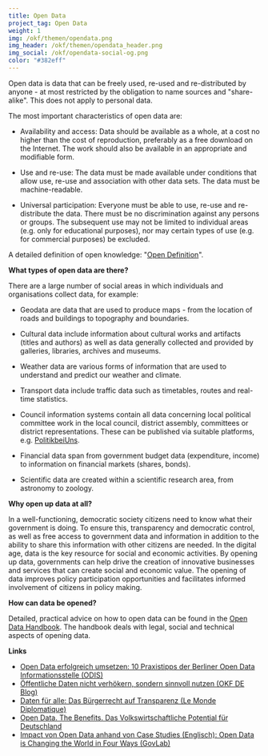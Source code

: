 ```yaml
---
title: Open Data
project_tag: Open Data
weight: 1
img: /okf/themen/opendata.png
img_header: /okf/themen/opendata_header.png
img_social: /okf/opendata-social-og.png
color: "#382eff"
---
```


Open data is data that can be freely used, re-used and re-distributed by anyone - at most restricted by the obligation to name sources and "share-alike". This does not apply to personal data.

The most important characteristics of open data are: 

* Availability and access: Data should be available as a whole, at a cost no higher than the cost of reproduction, preferably as a free download on the Internet. The work should also be available in an appropriate and modifiable form.

* Use and re-use: The data must be made available under conditions that allow use, re-use and association with other data sets. The data must be machine-readable.

* Universal participation: Everyone must be able to use, re-use and re-distribute the data. There must be no discrimination against any persons or groups. The subsequent use may not be limited to individual areas (e.g. only for educational purposes), nor may certain types of use (e.g. for commercial purposes) be excluded.

A detailed definition of open knowledge: "[Open Definition](https://opendefinition.org/)".

**What types of open data are there?**

There are a large number of social areas in which individuals and organisations collect data, for example: 

* Geodata are data that are used to produce maps - from the location of roads and buildings to topography and boundaries.

* Cultural data include information about cultural works and artifacts (titles and authors) as well as data generally collected and provided by galleries, libraries, archives and museums.

* Weather data are various forms of information that are used to understand and predict our weather and climate.

* Transport data include traffic data such as timetables, routes and real-time statistics.

* Council information systems contain all data concerning local political committee work in the local council, district assembly, committees or district representations. These can be published via suitable platforms, e.g. [PolitikbeiUns](https://politik-bei-uns.de/). 

* Financial data span from government budget data (expenditure, income) to information on financial markets (shares, bonds).

* Scientific data are created within a scientific research area, from astronomy to zoology.

**Why open up data at all?**

In a well-functioning, democratic society citizens need to know what their government is doing. To ensure this, transparency and democratic control, as well as free access to government data and information in addition to the ability to share this information with other citizens are needed. In the digital age, data is the key resource for social and economic activities. By opening up data, governments can help drive the creation of innovative businesses and services that can create social and economic value. The opening of data improves policy participation opportunities and facilitates informed involvement of citizens in policy making. 

**How can data be opened?**

Detailed, practical advice on how to open data can be found in the [Open Data Handbook](http://opendatahandbook.org/). The handbook deals with legal, social and technical aspects of opening data.

 

**Links**

* [Open Data erfolgreich umsetzen: 10 Praxistipps der Berliner Open Data Informationsstelle (ODIS)](https://www.verwaltung-der-zukunft.org/transformation/open-data-erfolgreich-umsetzen)
* [Öffentliche Daten nicht verhökern, sondern sinnvoll nutzen (OKF DE Blog)](https://okfn.de/blog/2018/04/Oeffentliche-Daten-nicht-verhoekern-sondern-sinnvoll-nutzen/)
* [Daten für alle: Das Bürgerrecht auf Transparenz (Le Monde Diplomatique)](https://monde-diplomatique.de/artikel/!5390836)
* [Open Data. The Benefits. Das Volkswirtschaftliche Potential für Deutschland](https://www.kas.de/einzeltitel/-/content/open-data.-the-benefits1)
* [Impact von Open Data anhand von Case Studies (Englisch): Open Data is Changing the World in Four Ways (GovLab)](http://odimpact.org/)

